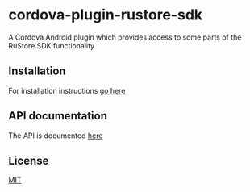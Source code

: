 # cordova-plugin-rustore-sdk

A Cordova Android plugin which provides access to some parts of the RuStore SDK functionality

## Installation

For installation instructions [go here](./docs/Installation.md)

## API documentation

The API is documented [here](./docs/API.md)

## License

[MIT](LICENSE)